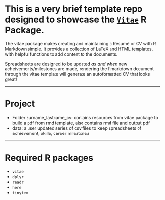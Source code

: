 # This is a very brief template repo designed to showcase the [`Vitae`](https://pkg.mitchelloharawild.com/vitae/) R Package. 

The vitae package makes creating and maintaining a Résumé or CV with R Markdown simple. It provides a collection of LaTeX and HTML templates, with helpful functions to add content to the documents.

Spreadsheets are designed to be updated *as and when* new acheivements/milestones are made, rendering the Rmarkdown document through the vitae template will generate an autoformatted CV that looks great! 

----
# Project

* Folder surname_lastname_cv: contains resources from vitae package to build a pdf from rmd template, also contains rmd file and output pdf
* data: a user updated series of csv files to keep spreadsheets of achievement, skills, career milestones

----
# Required R packages

* `vitae`
* `dplyr`
* `readr`
* `here`
* `tinytex`
